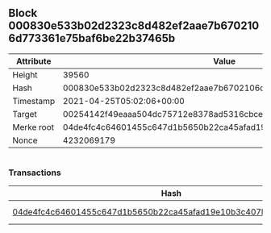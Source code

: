 ## Block 000830e533b02d2323c8d482ef2aae7b6702106d773361e75baf6be22b37465b

Attribute | Value
--- | ---
Height | 39560
Hash | 000830e533b02d2323c8d482ef2aae7b6702106d773361e75baf6be22b37465b
Timestamp | 2021-04-25T05:02:06+00:00
Target | 00254142f49eaaa504dc75712e8378ad5316cbcead634704b3734b6271167cc4
Merke root | 04de4fc4c64601455c647d1b5650b22ca45afad19e10b3c407b94b1c47c8f6b6
Nonce | 4232069179

```

```

### Transactions

Hash | Amount
--- | ---
[04de4fc4c64601455c647d1b5650b22ca45afad19e10b3c407b94b1c47c8f6b6](04de4fc4c64601455c647d1b5650b22ca45afad19e10b3c407b94b1c47c8f6b6.md) | 10.00000000 SKEPTI 
